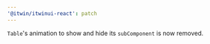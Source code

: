 ```yaml
---
'@itwin/itwinui-react': patch
---
```


`Table`'s animation to show and hide its `subComponent` is now removed.
